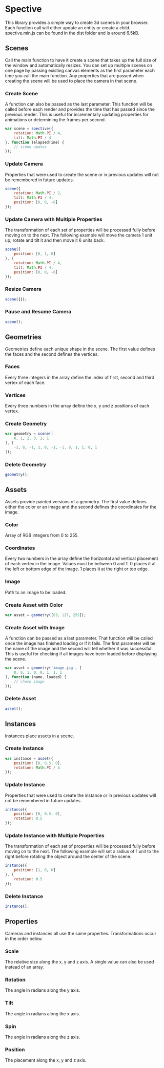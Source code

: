# Spective
This library provides a simple way to create 3d scenes in your browser. Each function call will either update an entity or create a child. spective.min.js can be found in the dist folder and is around 6.5kB.

## Scenes
Call the main function to have it create a scene that takes up the full size of the window and automatically resizes. You can set up multiple scenes on one page by passing existing canvas elements as the first parameter each time you call the main function. Any properties that are passed when creating the scene will be used to place the camera in that scene.

### Create Scene
A function can also be passed as the last parameter. This function will be called before each render and provides the time that has passed since the previous render. This is useful for incrementally updating properties for animations or determining the frames per second.
```js
var scene = spective({
	rotation: Math.PI / 4,
	tilt: Math.PI / 4
}, function (elapsedTime) {
	// scene upates
});
```

### Update Camera
Properties that were used to create the scene or in previous updates will not be remembered in future updates.
```js
scene({
	rotation: Math.PI / 2,
	tilt: Math.PI / 4,
	position: [0, 0, -6]
});
```

### Update Camera with Multiple Properties
The transformation of each set of properties will be processed fully before moving on to the next. The following example will move the camera 1 unit up, rotate and tilt it and then move it 6 units back.
```js
scene({
	position: [0, 1, 0]
}, {
	rotation: Math.PI / 4,
	tilt: Math.PI / 4,
	position: [0, 0, -6]
});
```

### Resize Camera
```js
scene({});
```

### Pause and Resume Camera
```js
scene();
```

## Geometries
Geometries define each unique shape in the scene. The first value defines the faces and the second defines the vertices.

### Faces
Every three integers in the array define the index of first, second and third vertex of each face.

### Vertices
Every three numbers in the array define the x, y and z positions of each vertex.

### Create Geometry
```js
var geometry = scene([
	0, 1, 2, 3, 2, 1
], [
	-1, 0, -1, 1, 0, -1, -1, 0, 1, 1, 0, 1
]);
```

### Delete Geometry
```js
geometry();
```

## Assets
Assets provide painted versions of a geometry. The first value defines either the color or an image and the second defines the coordinates for the image.

### Color
Array of RGB integers from 0 to 255.

### Coordinates
Every two numbers in the array define the horizontal and vertical placement of each vertex in the image. Values must be between 0 and 1. 0 places it at the left or bottom edge of the image. 1 places it at the right or top edge.

### Image
Path to an image to be loaded.

### Create Asset with Color
```js
var asset = geometry([63, 127, 255]);
```

### Create Asset with Image
A function can be passed as a last parameter. That function will be called once the image has finished loading or if it fails. The first parameter will be the name of the image and the second will tell whether it was successful. This is useful for checking if all images have been loaded before displaying the scene.
```js
var asset = geometry('image.jpg', [
	0, 0, 1, 0, 0, 1, 1, 1
], function (name, loaded) {
	// check image
});
```

### Delete Asset
```js
asset();
```

## Instances
Instances place assets in a scene.

### Create Instance
```js
var instance = asset({
	position: [0, 0.5, 0],
	rotation: Math.PI / 4
});
```

### Update Instance
Properties that were used to create the instance or in previous updates will not be remembered in future updates.
```js
instance({
	position: [0, 0.5, 0],
	rotation: 0.5
});
```

### Update Instance with Multiple Properties
The transformation of each set of properties will be processed fully before moving on to the next. The following example will set a radius of 1 unit to the right before rotating the object around the center of the scene.
```js
instance({
	position: [1, 0, 0]
}, {
	rotation: 0.5
});
```

### Delete Instance
```js
instance();
```

## Properties
Cameras and instances all use the same properties. Transformations occur in the order below.

### Scale
The relative size along the x, y and z axis. A single value can also be used instead of an array.

### Rotation
The angle in radians along the y axis.

### Tilt
The angle in radians along the x axis.

### Spin
The angle in radians along the z axis.

### Position
The placement along the x, y and z axis.
